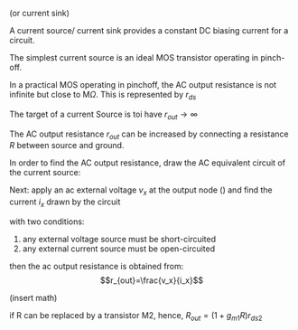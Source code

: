 (or current sink)

A current source/ current sink provides  a constant DC biasing current for a circuit. 

The simplest current source is an ideal MOS transistor operating in pinch-off.

In a practical MOS  operating in pinchoff, the AC output resistance is not infinite but close to M$\Omega$. This is represented by $r_{ds}$ 

The target of a current Source is toi have $r_{out}\rightarrow \infty$

The AC output resistance $r_{out}$ can be increased by connecting a resistance $R$ between source and ground. 

In order to find the AC output resistance, draw the AC equivalent circuit of the current source:

Next: apply an ac external voltage  $v_x$ at the output node () and find the current $i_x$ drawn by the circuit 

with two conditions:
1. any external voltage source must be short-circuited
2. any external current source must be open-circuited


then the ac output resistance is obtained from:
$$r_{out}=\frac{v_x}{i_x}$$



(insert math)

if R can be replaced by a transistor M2, hence, $R_{out}=(1+g_{m1}R)r_{ds2}$   